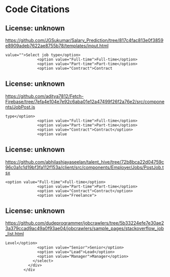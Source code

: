 # Code Citations

## License: unknown
https://github.com/JGSukumar/Salary_Prediction/tree/817c4fac813e0f3859e8909adeb7622ae8755b78/templates/input.html

```
value="">Select job type</option>
              <option value="Full-time">Full-time</option>
              <option value="Part-time">Part-time</option>
              <option value="Contract">Contract
```


## License: unknown
https://github.com/aditya7812/Fetch-Firebase/tree/7efa4e104e7e92c6aba01e12a47499f26f2a76e2/src/components/JobPost.js

```
type</option>
              <option value="Full-time">Full-time</option>
              <option value="Part-time">Part-time</option>
              <option value="Contract">Contract</option>
              <option value
```


## License: unknown
https://github.com/abhilashjayaseelan/talent_hive/tree/72b8bca22d04759c96c0a1c1d19bf3fa112f153a/client/src/components/Employer/Jobs/PostJob.tsx

```
<option value="Full-time">Full-time</option>
              <option value="Part-time">Part-time</option>
              <option value="Contract">Contract</option>
              <option value="Freelance">
```


## License: unknown
https://github.com/dudeprogrammer/jobcrawlers/tree/5b33224efe7e30ae23a379ccad9ac49a0f93ae04/jobcrawlers/sample_pages/stackoverflow_job_list.html

```
Level</option>
              <option value="Senior">Senior</option>
              <option value="Lead">Lead</option>
              <option value="Manager">Manager</option>
            </select>
          </div>
        </div
```

